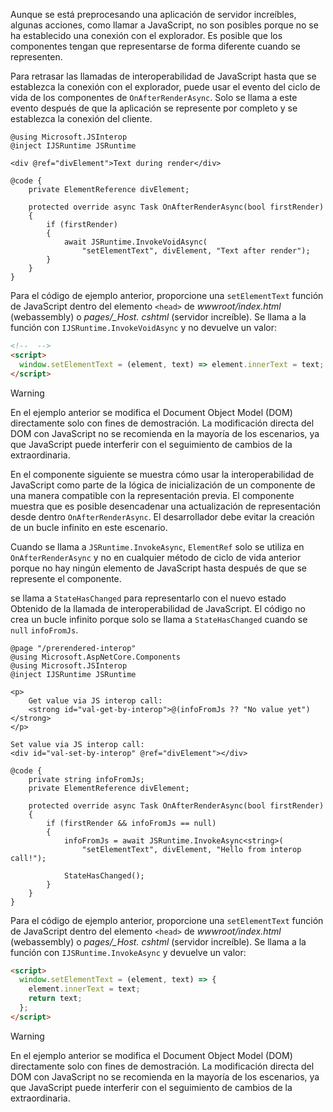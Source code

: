 Aunque se está preprocesando una aplicación de servidor increíbles, algunas acciones, como llamar a JavaScript, no son posibles porque no se ha establecido una conexión con el explorador. Es posible que los componentes tengan que representarse de forma diferente cuando se representen.

Para retrasar las llamadas de interoperabilidad de JavaScript hasta que se establezca la conexión con el explorador, puede usar el evento del ciclo de vida de los componentes de `OnAfterRenderAsync`. Solo se llama a este evento después de que la aplicación se represente por completo y se establezca la conexión del cliente.

```cshtml
@using Microsoft.JSInterop
@inject IJSRuntime JSRuntime

<div @ref="divElement">Text during render</div>

@code {
    private ElementReference divElement;

    protected override async Task OnAfterRenderAsync(bool firstRender)
    {
        if (firstRender)
        {
            await JSRuntime.InvokeVoidAsync(
                "setElementText", divElement, "Text after render");
        }
    }
}
```

Para el código de ejemplo anterior, proporcione una `setElementText` función de JavaScript dentro del elemento `<head>` de *wwwroot/index.html* (webassembly) o *pages/_Host. cshtml* (servidor increíble). Se llama a la función con `IJSRuntime.InvokeVoidAsync` y no devuelve un valor:

```html
<!--  -->
<script>
  window.setElementText = (element, text) => element.innerText = text;
</script>
```

> [!WARNING]
> En el ejemplo anterior se modifica el Document Object Model (DOM) directamente solo con fines de demostración. La modificación directa del DOM con JavaScript no se recomienda en la mayoría de los escenarios, ya que JavaScript puede interferir con el seguimiento de cambios de la extraordinaria.

En el componente siguiente se muestra cómo usar la interoperabilidad de JavaScript como parte de la lógica de inicialización de un componente de una manera compatible con la representación previa. El componente muestra que es posible desencadenar una actualización de representación desde dentro `OnAfterRenderAsync`. El desarrollador debe evitar la creación de un bucle infinito en este escenario.

Cuando se llama a `JSRuntime.InvokeAsync`, `ElementRef` solo se utiliza en `OnAfterRenderAsync` y no en cualquier método de ciclo de vida anterior porque no hay ningún elemento de JavaScript hasta después de que se represente el componente.

se llama a `StateHasChanged` para representarlo con el nuevo estado Obtenido de la llamada de interoperabilidad de JavaScript. El código no crea un bucle infinito porque solo se llama a `StateHasChanged` cuando se `null` `infoFromJs`.

```cshtml
@page "/prerendered-interop"
@using Microsoft.AspNetCore.Components
@using Microsoft.JSInterop
@inject IJSRuntime JSRuntime

<p>
    Get value via JS interop call:
    <strong id="val-get-by-interop">@(infoFromJs ?? "No value yet")</strong>
</p>

Set value via JS interop call:
<div id="val-set-by-interop" @ref="divElement"></div>

@code {
    private string infoFromJs;
    private ElementReference divElement;

    protected override async Task OnAfterRenderAsync(bool firstRender)
    {
        if (firstRender && infoFromJs == null)
        {
            infoFromJs = await JSRuntime.InvokeAsync<string>(
                "setElementText", divElement, "Hello from interop call!");

            StateHasChanged();
        }
    }
}
```

Para el código de ejemplo anterior, proporcione una `setElementText` función de JavaScript dentro del elemento `<head>` de *wwwroot/index.html* (webassembly) o *pages/_Host. cshtml* (servidor increíble). Se llama a la función con `IJSRuntime.InvokeAsync` y devuelve un valor:

```html
<script>
  window.setElementText = (element, text) => {
    element.innerText = text;
    return text;
  };
</script>
```

> [!WARNING]
> En el ejemplo anterior se modifica el Document Object Model (DOM) directamente solo con fines de demostración. La modificación directa del DOM con JavaScript no se recomienda en la mayoría de los escenarios, ya que JavaScript puede interferir con el seguimiento de cambios de la extraordinaria.
